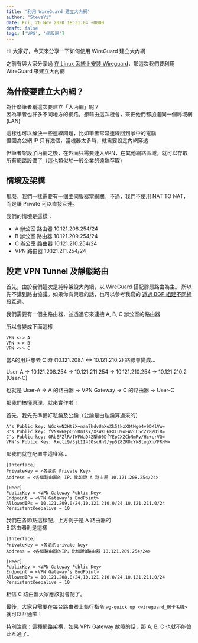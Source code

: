 ```yaml
---
title: '利用 WireGuard 建立大內網'
author: "SteveYi"
date: Fri, 20 Nov 2020 18:31:04 +0000
draft: false
tags: ['VPS', '伺服器']
---
```


Hi 大家好，今天來分享一下如何使用 WireGuard 建立大內網  
  
之前有與大家分享過 [在 Linux 系統上安裝 Wireguard](https://blog.steveyi.net/how-to-install-wireguard/)，那這次我們要利用 WireGuard 來建立大內網

## 為什麼要建立大內網？

為什麼筆者稱這次要建立「大內網」呢？  
因為筆者也許多不同地方的網路，想藉由這次機會，來把他們都加進同一個局域網 (LAN)

這樣也可以解決一些連線問題，比如筆者常常連線回到家中的電腦  
但因為公網 IP 只有幾個，當機器太多時，就需要設定內網穿透

但筆者架設了內網之後，在外面只需要連入VPN，在其他網路區域，就可以存取所有網路設備了（這也類似於一般企業的遠端存取）

## 情境及架構

那麼，我們一樣需要有一個主伺服器當網關。不過，我們不使用 NAT TO NAT，而是讓 Private 可以直接互連。

我們的情境是這樣：

- A 辦公室 路由器 10.121.208.254/24  
- B 辦公室 路由器 10.121.209.254/24  
- C 辦公室 路由器 10.121.210.254/24  
- VPN 路由器 10.121.211.254/24

## 設定 VPN Tunnel 及靜態路由

首先，由於我們這次是純粹架設大內網，以 WireGuard 搭配靜態路由為主。
所以先不講到路由協議。如果你有興趣的話，也可以參考我寫的 [透過 BGP 組建不同網段互通](https://blog.steveyi.net/posts/bgp-network-peer/)。

我們需要有一個主路由器，並透過它來連接 A, B, C 辦公室的路由器

所以會變成下面這樣  
```
VPN <-> A  
VPN <-> B  
VPN <-> C
```
當A的用戶想去 C 時 (10.121.208.1 <-> 10.121.210.2) 路線會變成...  

User-A -> 10.121.208.254 -> 10.121.211.254 -> 10.121.210.254 -> 10.121.210.2 (User-C)

也就是 User-A -> A 的路由器 -> VPN Gateway -> C 的路由器 -> User-C

那我們搞懂原理，就來實作啦！

首先，我先先準備好私鑰及公鑰（公鑰是由私鑰算過來的）

```
A's Public key: WGokwN2HtiX+naa7hdvUaXoXk5tkzXQtMge4v9DKlVw=  
B's Public key: fVNXw6EpC65DmIsY/XsWXL6EXLU9oFW7CL5cZr82Di8=  
C's Public key: ORbEFZlR/IWFWaD42Nh00DfYEpCX2CbNmRy/Hc+crVQ=  
VPN's Public Key: Rxcti9/3jLII4JOscHn9/yp5Z8ZROcYk8tugXn/FRHM=
```

那我們就在配置中這樣寫...

```
[Interface]
PrivateKey = <各處的 Private Key>
Address = <各個路由器的 IP，比如說 A 路由器 10.121.208.254/24>

[Peer]
PublicKey = <VPN Gateway Public Key>
Endpoint = <VPN Gateway's EndPoint>
AllowedIPs = 10.121.209.0/24,10.121.210.0/24,10.121.211.0/24
PersistentKeepalive = 10
```

我們在各節點這樣配，上方例子是 A 路由器的  
B 路由器則是這樣

```
[Interface]
PrivateKey = <各處的private key>
Address = <各個路由器的IP，比如說B路由器 10.121.209.254/24>

[Peer]
PublicKey = <VPN Gateway Public Key>
Endpoint = <VPN Gateway's EndPoint>
AllowedIPs = 10.121.208.0/24,10.121.210.0/24,10.121.211.0/24
PersistentKeepalive = 10
```

  
相信 C 路由器大家應該就會配了。

最後，大家只需要在每台路由器上執行指令 `wg-quick up <wireguard_網卡名稱>` 就可以互通啦！

特別注意：這種網路架構，如果 VPN Gateway 故障的話，那 A, B, C 也就不能彼此互通了。
